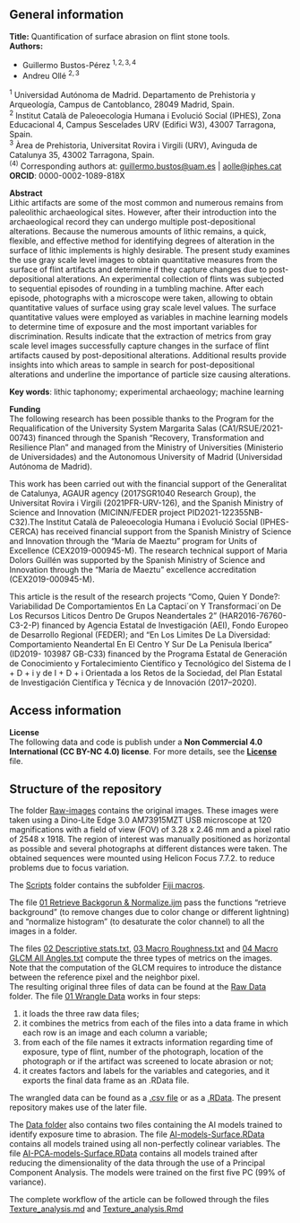 ## **General information**

**Title:** Quantification of surface abrasion on flint stone tools.  
**Authors:**

-   Guillermo Bustos-Pérez <sup>1, 2, 3, 4</sup>  
-   Andreu Ollé <sup>2, 3</sup>

<sup>1</sup> Universidad Autónoma de Madrid. Departamento de Prehistoria
y Arqueología, Campus de Cantoblanco, 28049 Madrid, Spain.  
<sup>2</sup> Institut Català de Paleoecologia Humana i Evolució Social
(IPHES), Zona Educacional 4, Campus Sescelades URV (Edifici W3), 43007
Tarragona, Spain.  
<sup>3</sup> Àrea de Prehistoria, Universitat Rovira i Virgili (URV),
Avinguda de Catalunya 35, 43002 Tarragona, Spain.  
<sup>(4)</sup> Corresponding authors at: <guillermo.bustos@uam.es> |
<aolle@iphes.cat>  
**ORCID**: 0000-0002-1089-818X

**Abstract**  
Lithic artifacts are some of the most common and numerous remains from
paleolithic archaeological sites. However, after their introduction into
the archaeological record they can undergo multiple post-depositional
alterations. Because the numerous amounts of lithic remains, a quick,
flexible, and effective method for identifying degrees of alteration in
the surface of lithic implements is highly desirable. The present study
examines the use gray scale level images to obtain quantitative measures
from the surface of flint artifacts and determine if they capture
changes due to post-depositional alterations. An experimental collection
of flints was subjected to sequential episodes of rounding in a tumbling
machine. After each episode, photographs with a microscope were taken,
allowing to obtain quantitative values of surface using gray scale level
values. The surface quantitative values were employed as variables in
machine learning models to determine time of exposure and the most
important variables for discrimination. Results indicate that the
extraction of metrics from gray scale level images successfully capture
changes in the surface of flint artifacts caused by post-depositional
alterations. Additional results provide insights into which areas to
sample in search for post-depositional alterations and underline the
importance of particle size causing alterations.

**Key words**: lithic taphonomy; experimental archaeology; machine
learning

**Funding**  
The following research has been possible thanks to the Program for the
Requalification of the University System Margarita Salas
(CA1/RSUE/2021-00743) financed through the Spanish “Recovery,
Transformation and Resilience Plan” and managed from the Ministry of
Universities (Ministerio de Universidades) and the Autonomous University
of Madrid (Universidad Autónoma de Madrid).

This work has been carried out with the financial support of the
Generalitat de Catalunya, AGAUR agency (2017SGR1040 Research Group), the
Universitat Rovira i Virgili (2021PFR-URV-126), and the Spanish Ministry
of Science and Innovation (MICINN/FEDER project
PID2021-122355NB-C32).The Institut Català de Paleoecologia Humana i
Evolució Social (IPHES-CERCA) has received financial support from the
Spanish Ministry of Science and Innovation through the “María de Maeztu”
program for Units of Excellence (CEX2019-000945-M). The research
technical support of Maria Dolors Guillén was supported by the Spanish
Ministry of Science and Innovation through the “María de Maeztu”
excellence accreditation (CEX2019-000945-M).

This article is the result of the research projects “Como, Quien Y
Donde?: Variabilidad De Comportamientos En La Captaci´on Y
Transformaci´on De Los Recursos Liticos Dentro De Grupos Neandertales 2”
(HAR2016-76760-C3-2-P) financed by Agencia Estatal de Investigación
(AEI), Fondo Europeo de Desarrollo Regional (FEDER); and “En Los Limites
De La Diversidad: Comportamiento Neandertal En El Centro Y Sur De La
Penisula Iberica” (ID2019- 103987 GB-C33) financed by the Programa
Estatal de Generación de Conocimiento y Fortalecimiento Científico y
Tecnológico del Sistema de I + D + i y de I + D + i Orientada a los
Retos de la Sociedad, del Plan Estatal de Investigación Científica y
Técnica y de Innovación (2017–2020).

## **Access information**

**License**  
The following data and code is publish under a **Non Commercial 4.0
International (CC BY-NC 4.0) license**. For more details, see the
[**License**](License.md) file.

## **Structure of the repository**

The folder [Raw-images](Raw-Images) contains the original images. These
images were taken using a Dino-Lite Edge 3.0 AM73915MZT USB microscope
at 120 magnifications with a field of view (FOV) of 3.28 x 2.46 mm and a
pixel ratio of 2548 x 1918. The region of interest was manually
positioned as horizontal as possible and several photographs at
different distances were taken. The obtained sequences were mounted
using Helicon Focus 7.7.2. to reduce problems due to focus variation.

The [Scripts](Scripts) folder contains the subfolder [Fiji
macros](Scripts/Fiji%20macros).

The file [01 Retrieve Backgorun &
Normalize.ijm](Scripts/Fiji%20macros/01%20Retrieve%20Backgorun%20&%20Normalize.ijm)
pass the functions “retrieve background” (to remove changes due to color
change or different lightning) and “normalize histogram” (to desaturate
the color channel) to all the images in a folder.

The files [02 Descriptive
stats.txt](Scripts/Fiji%20macros/02%20Descriptive%20stats.txt), [03
Macro Roughness.txt](Scripts/Fiji%20macros/03%20Macro%20Roughness.txt)
and [04 Macro GLCM All
Angles.txt](Scripts/Fiji%20macros/04%20Macro%20GLCM%20All%20Angles.txt)
compute the three types of metrics on the images. Note that the
computation of the GLCM requires to introduce the distance between the
reference pixel and the neighbor pixel.  
The resulting original three files of data can be found at the [Raw
Data](Report/Data/Raw%20Data) folder. The file [01 Wrangle
Data](Scripts/01%20Wrangle%20data.R) works in four steps:  
1) it loads the three raw data files;  
2) it combines the metrics from each of the files into a data frame in
which each row is an image and each column a variable;  
3) from each of the file names it extracts information regarding time of
exposure, type of flint, number of the photograph, location of the
photograph or if the artifact was screened to locate abrasion or not;  
4) it creates factors and labels for the variables and categories, and
it exports the final data frame as an .RData file.

The wrangled data can be found as a [.csv
file](Report/Data/Sequential%20Data%20v1.01.csv) or as a
[.RData](Report/Data/Sequential%20Data%20v1.01.RData). The present
repository makes use of the later file.

The [Data folder](Report/Data) also contains two files containing the AI
models trained to identify exposure time to abrasion. The file
[AI-models-Surface.RData](Report/Data/AI-models-Surface.RData) contains
all models trained using all non-perfectly colinear variables. The file
[AI-PCA-models-Surface.RData](Report/Data/AI-PCA-models-Surface.RData)
contains all models trained after reducing the dimensionality of the
data through the use of a Principal Component Analysis. The models were
trained on the first five PC (99% of variance).

The complete workflow of the article can be followed through the files
[Texture\_analysis.md](00-Texture-analysis/Report/Texture_analysis.md)
and
[Texture\_analysis.Rmd](00-Texture-analysis/Report/Texture_analysis.Rmd)
